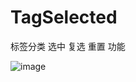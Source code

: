 # TagSelected
标签分类  选中 复选 重置 功能

![image](https://github.com/summerHearts/TagSelected/blob/master/TagSelected.gif)
